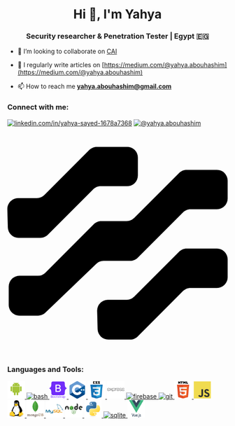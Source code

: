 <h1 align="center">Hi 👋, I'm Yahya</h1>
<h3 align="center">Security researcher & Penetration Tester | Egypt 🇪🇬</h3>

- 👯 I’m looking to collaborate on [CAI](https://github.com/aliasrobotics/cai)

- 📝 I regularly write articles on [https://medium.com/@yahya.abouhashim](https://medium.com/@yahya.abouhashim)

- 📫 How to reach me **yahya.abouhashim@gmail.com**

<h3 align="left">Connect with me:</h3>
<p align="left">
<a href="https://linkedin.com/in/linkedin.com/in/yahya-sayed-1678a7368" target="blank"><img align="center" src="https://raw.githubusercontent.com/rahuldkjain/github-profile-readme-generator/master/src/images/icons/Social/linked-in-alt.svg" alt="linkedin.com/in/yahya-sayed-1678a7368" height="30" width="40" /></a>
<a href="https://medium.com/@yahya.abouhashim" target="blank"><img align="center" src="https://raw.githubusercontent.com/rahuldkjain/github-profile-readme-generator/master/src/images/icons/Social/medium.svg" alt="@yahya.abouhashim" height="30" width="40" /></a>
</p>

<svg role="img" viewBox="0 0 24 24" xmlns="http://www.w3.org/2000/svg"><title>Langflow</title><path d="M9.755 1.52h-.001c-.31 0-.608.124-.828.343L4.037 6.752a1.17 1.17 0 0 1-.827.343H1.17A1.17 1.17 0 0 0 0 8.295l.052 1.984a1.17 1.17 0 0 0 1.17 1.14h2.37c.31 0 .607-.124.827-.344l4.93-4.93c.22-.22.517-.343.827-.343h2.874a1.17 1.17 0 0 0 1.17-1.17V2.69a1.17 1.17 0 0 0-1.17-1.17zm9.78 2.503c-.31 0-.608.123-.828.343l-4.889 4.889a1.17 1.17 0 0 1-.827.342h-2.756c-.31 0-.608.124-.827.344L4.15 15.197a1.17 1.17 0 0 1-.827.343H1.32a1.17 1.17 0 0 0-1.17 1.17v1.996c0 .646.524 1.17 1.17 1.17h2.017c.302 0 .592-.116.81-.325l5.535-5.304a1.17 1.17 0 0 1 .81-.326h2.88c.31 0 .607-.123.827-.342l4.93-4.93c.22-.22.517-.344.827-.344h2.873A1.17 1.17 0 0 0 24 7.135V5.193a1.17 1.17 0 0 0-1.17-1.17h-3.294zm0 8.559c-.31 0-.608.123-.828.343l-4.889 4.889a1.17 1.17 0 0 1-.827.343h-2.04a1.17 1.17 0 0 0-1.17 1.2l.052 1.984a1.17 1.17 0 0 0 1.17 1.14h2.37c.31 0 .607-.124.827-.343l4.93-4.93c.22-.22.517-.343.827-.343h2.873a1.17 1.17 0 0 0 1.17-1.17v-1.943a1.17 1.17 0 0 0-1.17-1.17h-3.294Z"/></svg>


<h3 align="left">Languages and Tools:</h3>
<p align="left"> <a href="https://developer.android.com" target="_blank" rel="noreferrer"> <img src="https://raw.githubusercontent.com/devicons/devicon/master/icons/android/android-original-wordmark.svg" alt="android" width="40" height="40"/> </a> <a href="https://www.gnu.org/software/bash/" target="_blank" rel="noreferrer"> <img src="https://www.vectorlogo.zone/logos/gnu_bash/gnu_bash-icon.svg" alt="bash" width="40" height="40"/> </a> <a href="https://getbootstrap.com" target="_blank" rel="noreferrer"> <img src="https://raw.githubusercontent.com/devicons/devicon/master/icons/bootstrap/bootstrap-plain-wordmark.svg" alt="bootstrap" width="40" height="40"/> </a> <a href="https://www.w3schools.com/cpp/" target="_blank" rel="noreferrer"> <img src="https://raw.githubusercontent.com/devicons/devicon/master/icons/cplusplus/cplusplus-original.svg" alt="cplusplus" width="40" height="40"/> </a> <a href="https://www.w3schools.com/css/" target="_blank" rel="noreferrer"> <img src="https://raw.githubusercontent.com/devicons/devicon/master/icons/css3/css3-original-wordmark.svg" alt="css3" width="40" height="40"/> </a> <a href="https://expressjs.com" target="_blank" rel="noreferrer"> <img src="https://raw.githubusercontent.com/devicons/devicon/master/icons/express/express-original-wordmark.svg" alt="express" width="40" height="40"/> </a> <a href="https://firebase.google.com/" target="_blank" rel="noreferrer"> <img src="https://www.vectorlogo.zone/logos/firebase/firebase-icon.svg" alt="firebase" width="40" height="40"/> </a> <a href="https://git-scm.com/" target="_blank" rel="noreferrer"> <img src="https://www.vectorlogo.zone/logos/git-scm/git-scm-icon.svg" alt="git" width="40" height="40"/> </a> <a href="https://www.w3.org/html/" target="_blank" rel="noreferrer"> <img src="https://raw.githubusercontent.com/devicons/devicon/master/icons/html5/html5-original-wordmark.svg" alt="html5" width="40" height="40"/> </a> <a href="https://developer.mozilla.org/en-US/docs/Web/JavaScript" target="_blank" rel="noreferrer"> <img src="https://raw.githubusercontent.com/devicons/devicon/master/icons/javascript/javascript-original.svg" alt="javascript" width="40" height="40"/> </a> <a href="https://www.linux.org/" target="_blank" rel="noreferrer"> <img src="https://raw.githubusercontent.com/devicons/devicon/master/icons/linux/linux-original.svg" alt="linux" width="40" height="40"/> </a> <a href="https://www.mongodb.com/" target="_blank" rel="noreferrer"> <img src="https://raw.githubusercontent.com/devicons/devicon/master/icons/mongodb/mongodb-original-wordmark.svg" alt="mongodb" width="40" height="40"/> </a> <a href="https://www.mysql.com/" target="_blank" rel="noreferrer"> <img src="https://raw.githubusercontent.com/devicons/devicon/master/icons/mysql/mysql-original-wordmark.svg" alt="mysql" width="40" height="40"/> </a> <a href="https://nodejs.org" target="_blank" rel="noreferrer"> <img src="https://raw.githubusercontent.com/devicons/devicon/master/icons/nodejs/nodejs-original-wordmark.svg" alt="nodejs" width="40" height="40"/> </a> <a href="https://www.python.org" target="_blank" rel="noreferrer"> <img src="https://raw.githubusercontent.com/devicons/devicon/master/icons/python/python-original.svg" alt="python" width="40" height="40"/> </a> <a href="https://www.sqlite.org/" target="_blank" rel="noreferrer"> <img src="https://www.vectorlogo.zone/logos/sqlite/sqlite-icon.svg" alt="sqlite" width="40" height="40"/> </a> <a href="https://vuejs.org/" target="_blank" rel="noreferrer"> <img src="https://raw.githubusercontent.com/devicons/devicon/master/icons/vuejs/vuejs-original-wordmark.svg" alt="vuejs" width="40" height="40"/> </a> </p>
